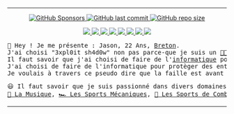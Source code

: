 <hr>
<!-- DEB : Stats -->
<p align="center">
  <a href="https://github.com/sponsors/3xpl0it-sh4d0w">
    <img alt="GitHub Sponsors" src="https://img.shields.io/github/sponsors/3xpl0it-sh4d0w?style=for-the-badge&color=blue">
  </a>
  <a href="https://github.com/3xpl0it-Sh4d0w/3xpl0it-Sh4d0w/commits/main">
    <img alt="GitHub last commit" src="https://img.shields.io/github/last-commit/3xpl0it-sh4d0w/3xpl0it-sh4d0w?style=for-the-badge&color=blue">
  </a>
  <a href="https://github.com/3xpl0it-sh4d0w/3xpl0it-sh4d0w">
    <img alt="GitHub repo size" src="https://img.shields.io/github/repo-size/3xpl0it-sh4d0w/3xpl0it-sh4d0w?style=for-the-badge&color=blue">  
  </a>
</p>
<!-- FIN : Stats -->

<!-- DEB : Social Links -->
<p align="center">
<!--
  <a href="https://www.root-me.org/3xpl0it-Sh4d0w">
    <img src="">
  </a>
-->
  <a href="https://gitlab.com/3xpl0it.sh4d0w">
    <img src="https://img.shields.io/badge/-GITLAB-blue?logo=gitlab&labelColor=3b3b3b&color=white">
  </a>
  <a href="https://instagram.com/3xpl0it.sh4d0w">
    <img src="https://img.shields.io/badge/-INSTAGRAM-blue?logo=instagram&logoColor=ff00ca&labelColor=3b3b3b&color=white">
  </a>
  <a href="https://tiktok.com/@3xpl0it.sh4d0w">
    <img src="https://img.shields.io/badge/-TIKTOK-blue?logo=tiktok&labelColor=3b3b3b&color=white">
  </a>
  <a href="https://soundcloud.com/3xpl0it-sh4d0w">
    <img src="https://img.shields.io/badge/-SOUNDCLOUD-blue?logo=soundcloud&labelColor=3b3b3b&color=white">
  </a>
  <a href="https://www.youtube.com/channel/UCXAlT87pnaJjawwyJ-ENsPA">
    <img src="https://img.shields.io/badge/-YOUTUBE-blue?logo=youtube&labelColor=3b3b3b&color=white">
  </a>
  <a href="https://open.spotify.com/user/i0kcuqkr5pj6765i2ei0w1gty">
    <img src="https://img.shields.io/badge/-SPOTIFY-blue?logo=spotify&labelColor=3b3b3b&color=white">
  </a>
  <a href="https://telegram.me/exploit_shadow">
    <img src="https://img.shields.io/badge/-TELEGRAM-blue?logo=telegram&labelColor=3b3b3b&color=white">
  </a>
  <a href="https://discord.com/users/744961307932885052">
    <img src="https://img.shields.io/badge/-DISCORD-blue?logo=discord&labelColor=3b3b3b&color=white">
  </a>
<!--
  <a href="https://mamot.fr/@3xpl0it_sh4d0w">
    <img src="https://img.shields.io/badge/-MASTODON-blue?logo=mastodon&labelColor=3b3b3b&color=white">
  </a>
-->
</p>
<!-- FIN : Social Links -->

<!-- DEB : About Me -->
<pre>
👋 Hey ! Je me présente : Jason, 22 Ans, <a href="">Breton</a>.
J'ai choisi "3xpl0it sh4d0w" non pas parce-que je suis un <a href="https://fr.wikipedia.org/wiki/Script_kiddie">👨‍💻 h4x0r</a>.
Il faut savoir que j'ai choisi de faire de l'<a href="https://fr.wikipedia.org/wiki/Informatique">informatique</a> pour nuire à quiconque.
J'ai choisi de faire de l'informatique pour protèger des entreprises contre les <a href="https://fr.wikipedia.org/wiki/Cyberattaque#D%C3%A9finitions">cyber-attaques</a>.
Je voulais à travers ce pseudo dire que la faille est avant tout humaine et ce dans n'importe quel domaine.
</pre>
<pre>
😃 Il faut savoir que je suis passionné dans divers domaines :
<a href="https://fr.wikipedia.org/wiki/M%C3%A9lomane">🎵 La Musique</a>, <a href="https://fr.wikipedia.org/wiki/Sport_m%C3%A9canique">🏎️ Les Sports Mécaniques</a>, <a href="https://fr.wikipedia.org/wiki/Sport_de_combat">🥋 Les Sports de Combats</a>, <a href="https://fr.wikipedia.org/wiki/Astronomie">🌃 L'Astronomie</a>, <a href="https://fr.wikipedia.org/wiki/Astrophotographie">🔭 L'Astrophotographie</a>.
</pre>
<!-- FIN : About Me -->
<hr>
